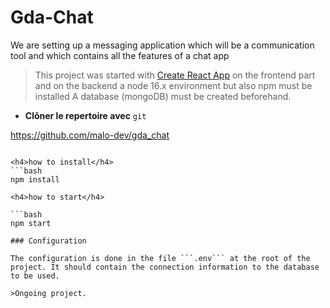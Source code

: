 <h1>Gda-Chat</h1>

<p>We are setting up a messaging application which will be a communication tool and which contains all the features of a chat app</p>


> This project was started with [Create React App](https://github.com/facebook/create-react-app) on the frontend part and on the backend a node 16.x environment but also npm must be installed
> A database (mongoDB) must be created beforehand.

* __Clôner le repertoire avec__ ```git```


https://github.com/malo-dev/gda_chat
```

<h4>how to install</h4>
```bash
npm install

<h4>how to start</h4>

```bash
npm start

### Configuration

The configuration is done in the file ```.env``` at the root of the project. It should contain the connection information to the database to be used.

>Ongoing project.